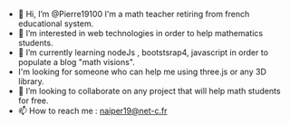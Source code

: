 - 👋 Hi, I’m @Pierre19100
I'm a math teacher retiring from french educational system. 
- 👀 I’m interested in web technologies in order to help mathematics students. 
- 🌱 I’m currently learning nodeJs , bootstsrap4, javascript in order to populate a blog "math visions". 
- I'm looking for someone who can help me using three.js or any 3D library.  
- 💞️ I’m looking to collaborate on any project that will help math students for free.  
- 📫 How to reach me  : naiper19@net-c.fr

<!---
Pierre19100/Pierre19100 is a ✨ special ✨ repository because its `README.md` (this file) appears on your GitHub profile.
You can click the Preview link to take a look at your changes.
--->
